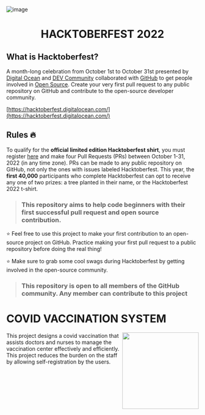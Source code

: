 ![image](https://user-images.githubusercontent.com/70385488/192114009-0830321a-d227-4a4d-8411-6c03b54d7ce6.png)
<div align ="center">
  
 # HACKTOBERFEST 2022 
  
</div>

## What is Hacktoberfest?
A month-long celebration from October 1st to October 31st presented by [Digital Ocean](https://hacktoberfest.digitalocean.com/) and [DEV Community](https://dev.to/) collaborated with [GitHub](https://github.com/blog/2433-celebrate-open-source-this-october-with-hacktoberfest) to get people involved in [Open Source](https://github.com/open-source). Create your very first pull request to any public repository on GitHub and contribute to the open-source developer community.

[https://hacktoberfest.digitalocean.com/](https://hacktoberfest.digitalocean.com/)

## Rules :fire:
To qualify for the __official limited edition Hacktoberfest shirt__, you must register [here](https://hacktoberfest.digitalocean.com/) and make four Pull Requests (PRs) between October 1-31, 2022 (in any time zone). PRs can be made to any public repository on GitHub, not only the ones with issues labeled Hacktoberfest. This year, the __first 40,000__ participants who complete Hacktoberfest can opt to receive any one of two prizes: a tree planted in their name, or the Hacktoberfest 2022 t-shirt.

> ### This repository aims to help code beginners with their first successful pull request and open source contribution.

:star: Feel free to use this project to make your first contribution to an open-source project on GitHub. Practice making your first pull request to a public repository before doing the real thing!

:star: Make sure to grab some cool swags during Hacktoberfest by getting involved in the open-source community.

> ### This repository is open to all members of the GitHub community. Any member can contribute to this project<br>

# COVID VACCINATION SYSTEM
<img align="right" src = "https://media4.giphy.com/media/FeLEJpblenW1kwu7Zn/giphy.gif?cid=ecf05e47h1jsg792f0c4d6ej9lp6g7xd8ez9hdc0x07040e3&rid=giphy.gif&ct=g" width="200" height="200" />
This project designs a covid vaccination that assists doctors and nurses to manage the vaccination center effectively and efficiently. This project reduces the burden on the staff by allowing self-registration by the users.
